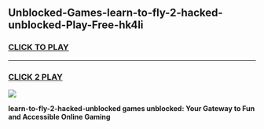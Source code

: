 
## Unblocked-Games-learn-to-fly-2-hacked-unblocked-Play-Free-hk4li
<h3>
<a href="https://premium76.site?title=learn-to-fly-2-hacked-unblocked&ref=23A">CLICK TO PLAY</a></h3>
<hr>

<h3>
<a href="https://premium76.site?title=learn-to-fly-2-hacked-unblocked&ref=23A">CLICK 2 PLAY</a>
  
</h3>

<a href="https://premium76.site?title=learn-to-fly-2-hacked-unblocked&ref=23A"><img src="https://clearcache.store/games.png"></a>


**learn-to-fly-2-hacked-unblocked games unblocked: Your Gateway to Fun and Accessible Online Gaming**
